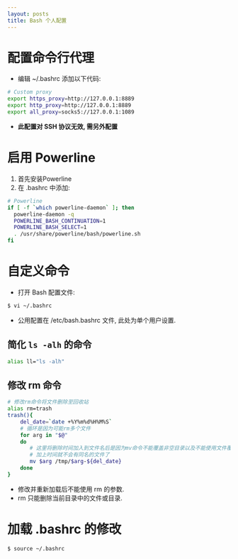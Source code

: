 ```yaml
---
layout: posts
title: Bash 个人配置
---
```



# 配置命令行代理

- 编辑 ~/.bashrc 添加以下代码:

```bash
# Custom proxy
export https_proxy=http://127.0.0.1:8889
export http_proxy=http://127.0.0.1:8889
export all_proxy=socks5://127.0.0.1:1089
```

- **此配置对 SSH 协议无效, 需另外配置**






# 启用 Powerline

1. 首先安装Powerline
2. 在 .bashrc 中添加:

```bash
# Powerline
if [ -f `which powerline-daemon` ]; then
  powerline-daemon -q
  POWERLINE_BASH_CONTINUATION=1
  POWERLINE_BASH_SELECT=1
  . /usr/share/powerline/bash/powerline.sh
fi
```







# 自定义命令

- 打开 Bash 配置文件:

```bash
$ vi ~/.bashrc
```

- 公用配置在 /etc/bash.bashrc 文件, 此处为单个用户设置.


## 简化 `ls -alh` 的命令

```bash
alias ll="ls -alh"
```


## 修改 rm 命令

```bash
# 修改rm命令将文件删除至回收站
alias rm=trash
trash(){
    del_date=`date +%Y%m%d%H%M%S`
    # 循环是因为可能rm多个文件
    for arg in "$@"
    do
       # 这里将删除时间加入到文件名后是因为mv命令不能覆盖非空目录以及不能使用文件覆盖文件夹
       # 加上时间就不会有同名的文件了
       mv $arg /tmp/$arg-${del_date}
    done
}
```

- 修改并重新加载后不能使用 rm 的参数.
- rm 只能删除当前目录中的文件或目录.






# 加载 .bashrc 的修改

```bash
$ source ~/.bashrc
```

